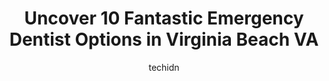 ---
layout: ampstory
image: https://i0.wp.com/www.depkes.org/wp-content/uploads/2023/06/emergency-dentist-0-in-virginia-beach-va-1685779739.jpeg?resize=640,853
author: techidn
featured: false
description: Discover the impressive array of Emergency Dentist options in Virginia Beach VA, where you can find 10 of the largest Emergency Dentist establishments in the area. From renowned classics to 
title: Uncover 10 Fantastic Emergency Dentist Options in Virginia Beach VA
cover:
   title: Uncover 10 Fantastic Emergency Dentist Options in Virginia Beach VA
   subtitle: Rickpate
   background: https://www.depkes.org/wp-content/uploads/2023/06/emergency-dentist-0-in-virginia-beach-va-1685779739.jpeg

pages: 
 - layout: thirds
   top: <h1>#1 Lakeshore Dental | Dental Implants, Emergency Dentist in Virginia Beach</h1>
   bottom: "<p>I was very pleased with my phone call and visit to Lakeshore Dental. My initial contact was with Kendra. She was professional, very thorough, and extremely helpful, as I </p>"
   background: https://www.depkes.org/wp-content/uploads/2023/06/emergency-dentist-1-in-virginia-beach-va-1685779740.jpeg
   backgroundblur: true
 - layout: thirds
   top: <h1>#2 Aspen Dental</h1>
   bottom: "<p>Great experience! Dr. Pella is phenomenal! He was not only very positive, patient, and gentle with my 9 year old, but he was also very thorough, communicative, and conser</p>"
   background: https://www.depkes.org/wp-content/uploads/2023/06/emergency-dentist-2-in-virginia-beach-va-1685779740.jpeg
   cta:
      link: https://www.depkes.org/blog/uncover-10-fantastic-emergency-dentist-options-in-virginia-beach-va/
      text: Uncover 10 Fantastic Emergency Dentist Options in Virginia Beach VA
 - layout: thirds
   top: <h1>#3 Smile By Design of Virginia Beach</h1>
   bottom: "<p>272 Bendix Rd Suite 650, Virginia Beach, VA 23452, United States</p>"
   background: https://www.depkes.org/wp-content/uploads/2023/06/emergency-dentist-3-in-virginia-beach-va-1685779740.jpeg
   cta:
      link: https://www.depkes.org/blog/uncover-10-fantastic-emergency-dentist-options-in-virginia-beach-va/
      text: Uncover 10 Fantastic Emergency Dentist Options in Virginia Beach VA
 - layout: thirds
   top: <h1>#4 Ideal Smiles Dentistry</h1>
   bottom: "<p>367 Independence Blvd, Virginia Beach, VA 23462, United States</p>"
   background: https://images.unsplash.com/photo-1604871000636-074fa5117945?ixlib=rb-4.0.3&ixid=MnwxMjA3fDB8MHxwaG90by1wYWdlfHx8fGVufDB8fHx8&auto=format&fit=crop&w=640&h=853&q=80
   cta:
      link: https://www.depkes.org/blog/uncover-10-fantastic-emergency-dentist-options-in-virginia-beach-va/
      text: Uncover 10 Fantastic Emergency Dentist Options in Virginia Beach VA
 - layout: thirds
   top: <h1>#5 Kempsville Dental I Dental Implants, Emergency Dentist in Virginia Beach</h1>
   bottom: "<p>1450 Kempsville Rd, Virginia Beach, VA 23464, United States</p>"
   background: https://images.unsplash.com/photo-1509114397022-ed747cca3f65?ixlib=rb-4.0.3&ixid=MnwxMjA3fDB8MHxwaG90by1wYWdlfHx8fGVufDB8fHx8&auto=format&fit=crop&w=640&h=853&q=80
   cta:
      link: https://www.depkes.org/blog/uncover-10-fantastic-emergency-dentist-options-in-virginia-beach-va/
      text: Uncover 10 Fantastic Emergency Dentist Options in Virginia Beach VA
 - layout: thirds
   top: <h1>#6 Green Meadows Dental Care</h1>
   bottom: "<p>4676 Princess Anne Rd #100, Virginia Beach, VA 23462, United States</p>"
   background: https://images.unsplash.com/photo-1531169509526-f8f1fdaa4a67?ixlib=rb-4.0.3&ixid=MnwxMjA3fDB8MHxwaG90by1wYWdlfHx8fGVufDB8fHx8&auto=format&fit=crop&w=640&h=853&q=80
   cta:
      link: https://www.depkes.org/blog/uncover-10-fantastic-emergency-dentist-options-in-virginia-beach-va/
      text: Uncover 10 Fantastic Emergency Dentist Options in Virginia Beach VA
 - layout: thirds
   top: <h1>#7 Dentist Virginia Beach - Smiles of Virginia Beach</h1>
   bottom: "<p>2865 Lynnhaven Dr Suite C4, Virginia Beach, VA 23451, United States</p>"
   background: https://images.unsplash.com/photo-1632260260864-caf7fde5ec36?ixlib=rb-4.0.3&ixid=MnwxMjA3fDB8MHxwaG90by1wYWdlfHx8fGVufDB8fHx8&auto=format&fit=crop&w=640&h=853&q=80
   cta:
      link: https://www.depkes.org/blog/uncover-10-fantastic-emergency-dentist-options-in-virginia-beach-va/
      text: Uncover 10 Fantastic Emergency Dentist Options in Virginia Beach VA
 - layout: thirds
   middle: Continue reading...
   background: https://images.unsplash.com/photo-1484589065579-248aad0d8b13?ixlib=rb-4.0.3&ixid=MnwxMjA3fDB8MHxwaG90by1wYWdlfHx8fGVufDB8fHx8&auto=format&fit=crop&w=640&h=853&q=80
   cta:
      link: https://www.depkes.org/blog/uncover-10-fantastic-emergency-dentist-options-in-virginia-beach-va/
      text: Uncover 10 Fantastic Emergency Dentist Options in Virginia Beach VA
      
---